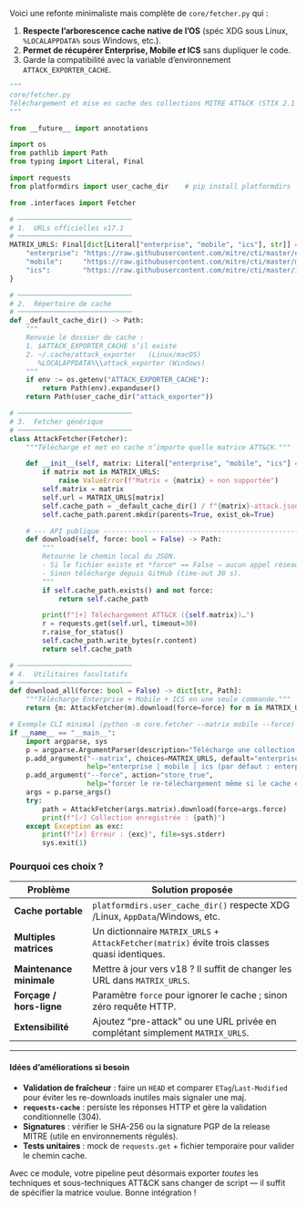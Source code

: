 Voici une refonte minimaliste mais complète de `core/fetcher.py` qui :

1. **Respecte l’arborescence cache native de l’OS** (spéc XDG sous Linux, `%LOCALAPPDATA%` sous Windows, etc.).
2. **Permet de récupérer Enterprise, Mobile *et* ICS** sans dupliquer le code.
3. Garde la compatibilité avec la variable d’environnement `ATTACK_EXPORTER_CACHE`.

```python
"""
core/fetcher.py
Téléchargement et mise en cache des collections MITRE ATT&CK (STIX 2.1 JSON).
"""

from __future__ import annotations

import os
from pathlib import Path
from typing import Literal, Final

import requests
from platformdirs import user_cache_dir    # pip install platformdirs

from .interfaces import Fetcher

# ────────────────────────────
# 1.  URLs officielles v17.1
# ────────────────────────────
MATRIX_URLS: Final[dict[Literal["enterprise", "mobile", "ics"], str]] = {
    "enterprise": "https://raw.githubusercontent.com/mitre/cti/master/enterprise-attack/enterprise-attack.json",  # :contentReference[oaicite:0]{index=0}
    "mobile":     "https://raw.githubusercontent.com/mitre/cti/master/mobile-attack/mobile-attack.json",          # :contentReference[oaicite:1]{index=1}
    "ics":        "https://raw.githubusercontent.com/mitre/cti/master/ics-attack/ics-attack.json",               # :contentReference[oaicite:2]{index=2}
}

# ────────────────────────────
# 2.  Répertoire de cache
# ────────────────────────────
def _default_cache_dir() -> Path:
    """
    Renvoie le dossier de cache :
    1. $ATTACK_EXPORTER_CACHE s’il existe
    2. ~/.cache/attack_exporter   (Linux/macOS)
       %LOCALAPPDATA%\\attack_exporter (Windows)
    """
    if env := os.getenv("ATTACK_EXPORTER_CACHE"):
        return Path(env).expanduser()
    return Path(user_cache_dir("attack_exporter"))

# ────────────────────────────
# 3.  Fetcher générique
# ────────────────────────────
class AttackFetcher(Fetcher):
    """Télécharge et met en cache n’importe quelle matrice ATT&CK."""

    def __init__(self, matrix: Literal["enterprise", "mobile", "ics"] = "enterprise") -> None:
        if matrix not in MATRIX_URLS:
            raise ValueError(f"Matrix « {matrix} » non supportée")
        self.matrix = matrix
        self.url = MATRIX_URLS[matrix]
        self.cache_path = _default_cache_dir() / f"{matrix}-attack.json"
        self.cache_path.parent.mkdir(parents=True, exist_ok=True)

    # --- API publique ---------------------------------------------------------
    def download(self, force: bool = False) -> Path:
        """
        Retourne le chemin local du JSON.
        - Si le fichier existe et *force* == False ⇒ aucun appel réseau.
        - Sinon télécharge depuis GitHub (time-out 30 s).
        """
        if self.cache_path.exists() and not force:
            return self.cache_path

        print(f"[+] Téléchargement ATT&CK ({self.matrix})…")
        r = requests.get(self.url, timeout=30)
        r.raise_for_status()
        self.cache_path.write_bytes(r.content)
        return self.cache_path

# ────────────────────────────
# 4.  Utilitaires facultatifs
# ────────────────────────────
def download_all(force: bool = False) -> dict[str, Path]:
    """Télécharge Enterprise + Mobile + ICS en une seule commande."""
    return {m: AttackFetcher(m).download(force=force) for m in MATRIX_URLS}

# Exemple CLI minimal (python -m core.fetcher --matrix mobile --force)
if __name__ == "__main__":
    import argparse, sys
    p = argparse.ArgumentParser(description="Télécharge une collection ATT&CK")
    p.add_argument("--matrix", choices=MATRIX_URLS, default="enterprise",
                   help="enterprise | mobile | ics (par défaut : enterprise)")
    p.add_argument("--force", action="store_true",
                   help="forcer le re-téléchargement même si le cache existe")
    args = p.parse_args()
    try:
        path = AttackFetcher(args.matrix).download(force=args.force)
        print(f"[✓] Collection enregistrée : {path}")
    except Exception as exc:
        print(f"[✗] Erreur : {exc}", file=sys.stderr)
        sys.exit(1)
```

### Pourquoi ces choix ?

| Problème                 | Solution proposée                                                                             |
| ------------------------ | --------------------------------------------------------------------------------------------- |
| **Cache portable**       | `platformdirs.user_cache_dir()` respecte XDG /Linux, `AppData`/Windows, etc.                  |
| **Multiples matrices**   | Un dictionnaire `MATRIX_URLS` + `AttackFetcher(matrix)` évite trois classes quasi identiques. |
| **Maintenance minimale** | Mettre à jour vers v18 ? Il suffit de changer les URL dans `MATRIX_URLS`.                     |
| **Forçage / hors-ligne** | Paramètre `force` pour ignorer le cache ; sinon zéro requête HTTP.                            |
| **Extensibilité**        | Ajoutez “pre-attack” ou une URL privée en complétant simplement `MATRIX_URLS`.                |

---

#### Idées d’améliorations si besoin

* **Validation de fraîcheur** : faire un `HEAD` et comparer `ETag`/`Last-Modified` pour éviter les re-downloads inutiles mais signaler une maj.
* **`requests-cache`** : persiste les réponses HTTP et gère la validation conditionnelle (304).
* **Signatures** : vérifier le SHA-256 ou la signature PGP de la release MITRE (utile en environnements régulés).
* **Tests unitaires** : mock de `requests.get` + fichier temporaire pour valider le chemin cache.

Avec ce module, votre pipeline peut désormais exporter *toutes* les techniques et sous-techniques ATT\&CK sans changer de script — il suffit de spécifier la matrice voulue. Bonne intégration !
